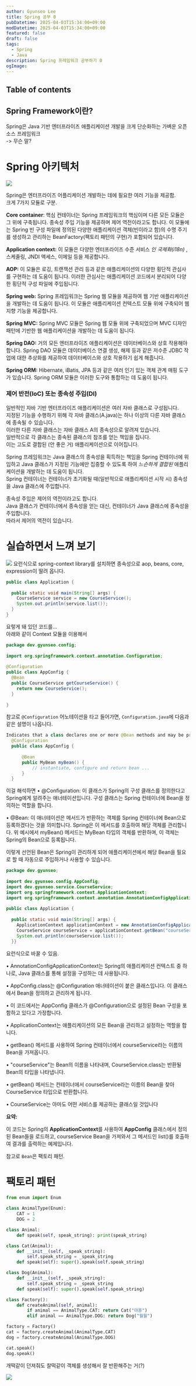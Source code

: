 ```yaml
---
author: Gyunseo Lee
title: Spring 공부 0
pubDatetime: 2025-04-03T15:34:00+09:00
modDatetime: 2025-04-03T15:34:00+09:00
featured: false
draft: false
tags:
  - Spring
  - Java
description: Spring 프레임워크 공부하기 0
ogImage:
---
```


## Table of contents

## Spring Framework이란?

Spring은 Java 기반 엔터프라이즈 애플리케이션 개발을 크게 단순화하는 가벼운 오픈 소스 프레임워크  
-> 무슨 말?

# Spring 아키텍처

![](https://res.cloudinary.com/gyunseo-blog/image/upload/f_auto/v1743662239/image_gxugkl.png)

Spring은 엔터프라이즈 어플리케이션 개발하는 데에 필요한 여러 기능을 제공함.  
크게 7가지 모듈로 구분.  

**Core container**: 핵심 컨테이너는 Spring 프레임워크의 핵심이며 다른 모든 모듈은 그 위에 구축됩니다. 종속성 주입 기능을 제공하며 제어 역전이라고도 합니다. 이 모듈에는 Spring 빈 구성 파일에 정의된 다양한 애플리케이션 객체(빈이라고 함)의 수명 주기를 생성하고 관리하는 BeanFactory(팩토리 패턴의 구현)가 포함되어 있습니다.

**Application context:** 이 모듈은 다양한 엔터프라이즈 수준 서비스 _인 국제화(i18n)_ , 스케줄링, JNDI 액세스, 이메일 등을 제공합니다.

**AOP:** 이 모듈은 로깅, 트랜잭션 관리 등과 같은 애플리케이션의 다양한 횡단적 관심사를 구현하는 데 도움이 됩니다. 이러한 관심사는 애플리케이션 코드에서 분리되어 다양한 횡단적 구성 파일에 주입됩니다.

**Spring web:** Spring 프레임워크는 Spring 웹 모듈을 제공하여 웹 기반 애플리케이션을 개발하는 데 도움이 됩니다. 이 모듈은 애플리케이션 컨텍스트 모듈 위에 구축되어 웹 지향 기능을 제공합니다.

**Spring MVC:** Spring MVC 모듈은 Spring 웹 모듈 위에 구축되었으며 MVC 디자인 패턴에 기반한 웹 애플리케이션을 개발하는 데 도움이 됩니다.

**Spring DAO:** 거의 모든 엔터프라이즈 애플리케이션은 데이터베이스와 상호 작용해야 합니다. Spring DAO 모듈은 데이터베이스 연결 생성, 해제 등과 같은 저수준 JDBC 작업에 대한 추상화를 제공하여 데이터베이스와 상호 작용하기 쉽게 해줍니다.

**Spring ORM:** Hibernate, iBatis, JPA 등과 같은 여러 인기 있는 객체 관계 매핑 도구가 있습니다. Spring ORM 모듈은 이러한 도구와 통합하는 데 도움이 됩니다.

### 제어 반전(IoC) 또는 종속성 주입(DI)

일반적인 자바 기반 엔터프라이즈 애플리케이션은 여러 자바 클래스로 구성됩니다.  
지정된 기능을 수행하기 위해 각 자바 클래스(A.java)는 하나 이상의 다른 자바 클래스에 종속될 수 있습니다.  
이러한 다른 자바 클래스는 자바 클래스 A의 종속성으로 알려져 있습니다.  
일반적으로 각 클래스는 종속된 클래스의 참조를 얻는 책임을 집니다.  
이는 고도로 결합된 (안 좋은 거) 애플리케이션으로 이어집니다.

Spring 프레임워크는 Java 클래스의 종속성을 획득하는 책임을 Spring 컨테이너에 위임하고 Java 클래스가 지정된 기능에만 집중할 수 있도록 하여 _느슨하게 결합된_ 애플리케이션을 개발하는 데 도움이 됩니다.  
Spring 컨테이너는 컨테이너가 초기화될 때(일반적으로 애플리케이션 시작 시) 종속성을 Java 클래스에 주입합니다.  

종속성 주입은 제어의 역전이라고도 합니다.  
Java 클래스가 컨테이너에서 종속성을 얻는 대신, 컨테이너가 Java 클래스에 종속성을 주입합니다.  
따라서 제어의 역전이 있습니다.

# 실습하면서 느껴 보기
![](https://res.cloudinary.com/gyunseo-blog/image/upload/f_auto/v1743663542/image_k3noao.png)
요런식으로 spring-context library를 설치하면 종속성으로 aop, beans, core, expression이 딸려 옵니다.

```java
public class Application {  
  
  public static void main(String[] args) {  
    CourseService service = new CourseService();  
    System.out.println(service.list());  
  }  
}
```
요렇게 돼 있던 코드를...  
아래와 같이 Context 모듈을 이용해서  
```java
package dev.gyunseo.config;  
  
import org.springframework.context.annotation.Configuration;  
  
@Configuration  
public class AppConfig {  
  @Bean
  public CourseService getCourseService() {
    return new CourseService();
  }
  
}
```

참고로 `@Configuration` 어노테이션을 타고 들어가면, `Configuration.java`에 다음과 같은 설명이 나옵니다.  

```java
Indicates that a class declares one or more @Bean methods and may be processed by the Spring container to generate bean definitions and service requests for those beans at runtime, for example:
  @Configuration
  public class AppConfig {
 
      @Bean
      public MyBean myBean() {
          // instantiate, configure and return bean ...
      }
  }
```

이걸 해석하면
• @Configuration: 이 클래스가 Spring의 구성 클래스를 정의한다고 Spring에게 알려주는 애너테이션입니다. 구성 클래스는 Spring 컨테이너에 Bean을 정의하는 역할을 합니다.

• @Bean: 이 애너테이션은 메서드가 반환하는 객체를 Spring 컨테이너에 Bean으로 등록하겠다는 것을 의미합니다. Spring은 이 메서드를 호출하여 해당 객체를 관리합니다. 위 예시에서 myBean() 메서드는 MyBean 타입의 객체를 반환하며, 이 객체는 Spring의 Bean으로 등록됩니다.

  
이렇게 선언된 Bean은 Spring이 관리하게 되어 애플리케이션에서 해당 Bean을 필요로 할 때 자동으로 주입하거나 사용할 수 있습니다.

```java
package dev.gyunseo;  
  
import dev.gyunseo.config.AppConfig;  
import dev.gyunseo.service.CourseService;  
import org.springframework.context.ApplicationContext;  
import org.springframework.context.annotation.AnnotationConfigApplicationContext;  
  
public class Application {  
  
  public static void main(String[] args) {  
    ApplicationContext applicationContext = new AnnotationConfigApplicationContext(AppConfig.class);  
    CourseService courseService = applicationContext.getBean("courseService", CourseService.class);  
    System.out.println(courseService.list());  
  }}
```


요런식으로 바꿀 수 있음.  


• AnnotationConfigApplicationContext는 Spring의 애플리케이션 컨텍스트 중 하나로, Java 클래스를 통해 설정을 구성하는 데 사용됩니다.

• AppConfig.class는 @Configuration 애너테이션이 붙은 클래스입니다. 이 클래스에서 Bean을 정의하고 관리하게 됩니다.

• 이 코드에서는 AppConfig 클래스가 @Configuration으로 설정된 Bean 구성을 포함하고 있다고 가정합니다.

• ApplicationContext는 애플리케이션의 모든 Bean을 관리하고 설정하는 역할을 합니다.

• getBean() 메서드를 사용하여 Spring 컨테이너에서 courseService라는 이름의 Bean을 가져옵니다.

• "courseService"는 Bean의 이름을 나타내며, CourseService.class는 반환될 Bean의 타입을 나타냅니다.

• getBean() 메서드는 컨테이너에서 courseService라는 이름의 Bean을 찾아 CourseService 타입으로 반환합니다.

• CourseService는 아마도 어떤 서비스를 제공하는 클래스일 것입니다

**요약:**

  

이 코드는 Spring의 **ApplicationContext**를 사용하여 **AppConfig** 클래스에서 정의된 Bean들을 로드하고, courseService Bean을 가져와서 그 메서드인 list()를 호출하여 결과를 출력하는 예제입니다.

참고로 `Bean`은 팩토리 패턴.  

# 팩토리 패턴

```python
from enum import Enum

class AnimalType(Enum):
    CAT = 1
    DOG = 2

class Animal:
    def speak(self, speak_string): print(speak_string)

class Cat(Animal):
    def __init__(self, _speak_string):
        self.speak_string = _speak_string
    def speak(self): super().speak(self.speak_string)

class Dog(Animal):
    def __init__(self, _speak_string):
        self.speak_string = _speak_string
    def speak(self): super().speak(self.speak_string)

class Factory():
    def createAnimal(self, animal):
        if animal == AnimalType.CAT: return Cat("야옹")
        elif animal == AnimalType.DOG: return Dog("월월")

factory = Factory()
cat = factory.createAnimal(AnimalType.CAT)
dog = factory.createAnimal(AnimalType.DOG)

cat.speak()
dog.speak()
```

개떡같이 던져줘도 찰떡같이 객체를 생성해서 잘 반환해주는 거(?)

![](https://res.cloudinary.com/gyunseo-blog/image/upload/f_auto/v1743671994/image_svbxfb.png)
